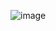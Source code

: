 ![image](https://github.com/Nur-Adnan/3d-Boxes-Background/assets/56475820/0b9b96b6-8899-41ac-8645-dc695ef31171)

